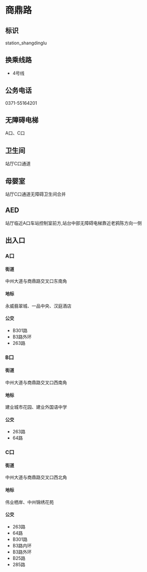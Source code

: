 # 商鼎路

## 标识

station_shangdinglu

## 换乘线路

- 4号线

## 公务电话

0371-55164201

## 无障碍电梯

A口、C口

## 卫生间

站厅C口通道

## 母婴室

站厅C口通道无障碍卫生间合并

## AED

站厅临近A口车站控制室前方,站台中部无障碍电梯靠近老鸦陈方向一侧

## 出入口

### A口

#### 街道

中州大道与商鼎路交叉口东南角

#### 地标

永威翡翠城、一品中央、汉庭酒店

#### 公交

- B301路
- B3路外环
- 263路

### B口

#### 街道

中州大道与商鼎路交叉口西南角

#### 地标

建业城市花园、建业外国语中学

#### 公交

- 263路
- 64路

### C口

#### 街道

中州大道与商鼎路交叉口西北角

#### 地标

伟业栖岸、中州锦绣花苑

#### 公交

- 263路
- 64路
- B301路
- B3路内环
- B3路外环
- B25路
- 285路


